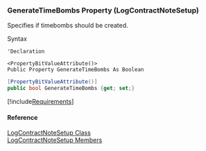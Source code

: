 ﻿### GenerateTimeBombs Property (LogContractNoteSetup)

Specifies if timebombs should be created.

Syntax

```vbnet
'Declaration

<PropertyBitValueAttribute()>
Public Property GenerateTimeBombs As Boolean
```

```csharp
[PropertyBitValueAttribute()]
public bool GenerateTimeBombs {get; set;}
```

[!include[Requirements](../partials/requirements.md)]

#### Reference

[LogContractNoteSetup Class](FChoice.Toolkits.Clarify~FChoice.Toolkits.Clarify.Contracts.LogContractNoteSetup.md)  
[LogContractNoteSetup Members](FChoice.Toolkits.Clarify~FChoice.Toolkits.Clarify.Contracts.LogContractNoteSetup_members.md)
